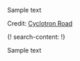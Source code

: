 Sample text

Credit: [Cyclotron Road](http://www.cyclotronroad.org/)

{! search-content: !}

Sample text
